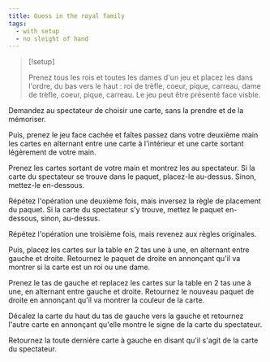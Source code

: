```yaml
---
title: Guess in the royal family
tags:
  - with setup
  - no sleight of hand
---
```


> [!setup]
>
> Prenez tous les rois et toutes les dames d'un jeu et placez les dans l'ordre,
> du bas vers le haut : roi de trèfle, coeur, pique, carreau, dame de trèfle,
> coeur, pique, carreau. Le jeu peut être présenté face visble.

Demandez au spectateur de choisir une carte, sans la prendre et de la mémoriser.

Puis, prenez le jeu face cachée et faîtes passez dans votre deuxième main les
cartes en alternant entre une carte à l'intérieur et une carte sortant
légèrement de votre main.

Prenez les cartes sortant de votre main et montrez les au spectateur. Si la
carte du spectateur se trouve dans le paquet, placez-le au-dessus. Sinon,
mettez-le en-dessous.

Répétez l'opération une deuxième fois, mais inversez la règle de placement du
paquet. Si la carte du spectateur s'y trouve, mettez le paquet en-dessous,
sinon, au-dessus.

Répétez l'opération une troisième fois, mais revenez aux règles originales.

Puis, placez les cartes sur la table en 2 tas une à une, en alternant entre
gauche et droite. Retournez le paquet de droite en annonçant qu'il va montrer si
la carte est un roi ou une dame.

Prenez le tas de gauche et replacez les cartes sur la table en 2 tas une à une,
en alternant entre gauche et droite. Retournez le nouveau paquet de droite en
annonçant qu'il va montrer la couleur de la carte.

Décalez la carte du haut du tas de gauche vers la gauche et retournez l'autre
carte en annonçant qu'elle montre le signe de la carte du spectateur.

Retournez la toute dernière carte à gauche en disant qu'il s'agit de la carte du
spectateur.
